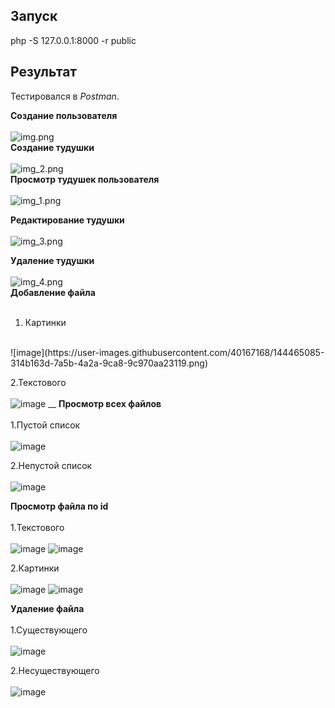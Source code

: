 ## Запуск
php -S 127.0.0.1:8000 -r public

## Результат
Тестировался в _Postman_.

**Создание пользователя** <br />
<br />
![img.png](static/img/img.png)
<br />
**Создание тудушки** <br />
<br />
![img_2.png](static/img/img_2.png)
 <br />
**Просмотр тудушек пользователя** <br />
<br />
![img_1.png](static/img/img_1.png)

**Редактирование тудушки** <br />
<br />
![img_3.png](static/img/img_3.png)

**Удаление тудушки**  <br />
<br />
![img_4.png](static/img/img_4.png)
<br />
**Добавление файла** <br />
<br />
1. Картинки <br />
<br />
![image](https://user-images.githubusercontent.com/40167168/144465085-314b163d-7a5b-4a2a-9ca8-9c970aa23119.png)

2.Текстового <br />
<br />
![image](https://user-images.githubusercontent.com/40167168/144465198-f456829d-e73c-4a71-9bce-d33becdc6015.png)
__
**Просмотр всех файлов** <br />
<br />
1.Пустой список <br />
<br />
![image](https://user-images.githubusercontent.com/40167168/144465340-dd828570-5f6f-409b-af84-c6c670125db3.png)

2.Непустой список <br />
<br />
![image](https://user-images.githubusercontent.com/40167168/144465383-3e92dbbc-93af-4330-a2b8-8fa13a05bfeb.png)

**Просмотр файла по id** <br />
<br />
1.Текстового <br />
<br />
![image](https://user-images.githubusercontent.com/40167168/144465498-f036c0b1-416a-463c-8714-000d70a5b4a0.png)
![image](https://user-images.githubusercontent.com/40167168/144465560-aee119c2-fa06-4431-8c8a-8d57037ec3c5.png)

2.Картинки <br />
<br />
![image](https://user-images.githubusercontent.com/40167168/144465595-fa598b24-b630-4974-bcac-b051188631f8.png)
![image](https://user-images.githubusercontent.com/40167168/144465617-a7eec3fc-2574-4998-941b-e6d91582653c.png)

**Удаление файла** <br />
<br />
1.Существующего <br />
<br />
![image](https://user-images.githubusercontent.com/40167168/144465698-1ec2ea21-ba94-4659-be84-af7839fcefc5.png)

2.Несуществующего <br />
<br />
![image](https://user-images.githubusercontent.com/40167168/144465728-14316326-8921-4a78-8c1e-f8bcbb3a7b79.png)
